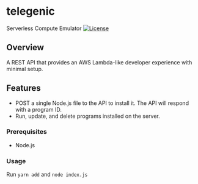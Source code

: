 # telegenic
Serverless Compute Emulator 
[![License](https://img.shields.io/badge/license-MIT-blue.svg)](LICENSE)

## Overview

A REST API that provides an AWS Lambda-like developer experience with minimal setup.

## Features

- POST a single Node.js file to the API to install it. The API will respond with a program ID. 
- Run, update, and delete programs installed on the server.

### Prerequisites

- Node.js

### Usage
Run `yarn add` and `node index.js`


